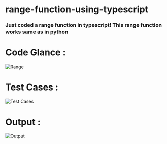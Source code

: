 # range-function-using-typescript
### Just coded a range function in typescript! This range function works same as in python


# Code Glance :

![Range](https://user-images.githubusercontent.com/70565774/116687791-55f14180-a9d3-11eb-9d2a-e57f2a995def.png)


# Test Cases : 

![Test Cases](https://user-images.githubusercontent.com/70565774/116687830-686b7b00-a9d3-11eb-9455-421fd32fe1e7.png)


# Output : 

![Output](https://user-images.githubusercontent.com/70565774/116687880-7faa6880-a9d3-11eb-98f9-7aa6f6d2ba20.png)
